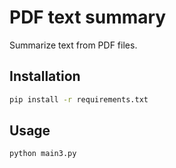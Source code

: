 # PDF text summary

Summarize text from PDF files.

## Installation

```bash
pip install -r requirements.txt
```

## Usage

```bash
python main3.py 
```

